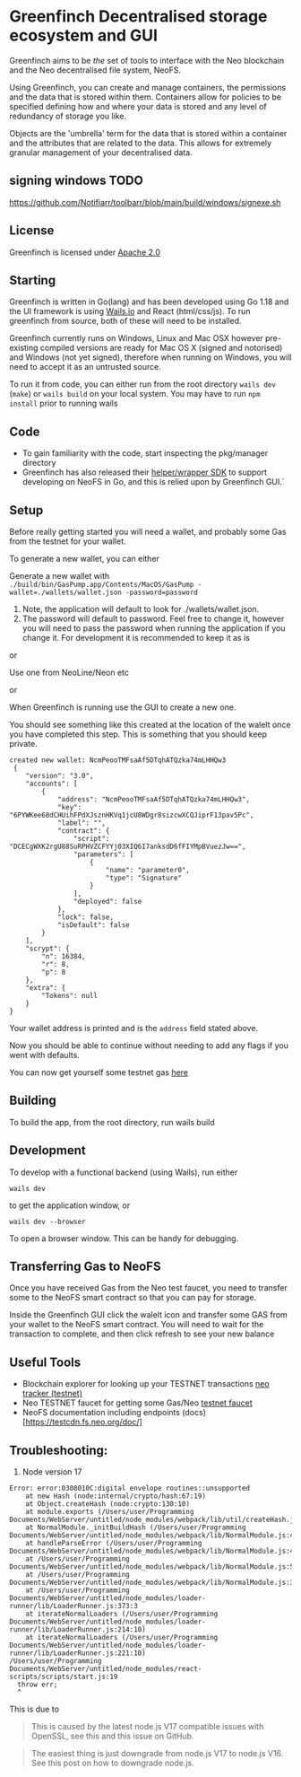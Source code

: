 # Greenfinch Decentralised storage ecosystem and GUI

Greenfinch aims to be _the_ set of tools to interface with the Neo blockchain and the Neo decentralised file system, NeoFS.

Using Greenfinch, you can create and manage containers, the permissions and the data that is stored within them. Containers allow for policies to be specified defining how and where your data is stored and any level of redundancy of storage you like.

Objects are the 'umbrella' term for the data that is stored within a container and the attributes that are related to the data. This allows for extremely granular management of your decentralised data.

## signing windows TODO

https://github.com/Notifiarr/toolbarr/blob/main/build/windows/signexe.sh

## License

Greenfinch is licensed under [Apache 2.0](https://github.com/configwizard/greenfinch.react/blob/master/LICENSE)

## Starting

Greenfinch is written in Go(lang) and has been developed using Go 1.18 and the UI framework is using [Wails.io](https://wails.io/) and React (html/css/js). To run greenfinch from source, both of these will need to be installed.

Greenfinch currently runs on Windows, Linux and Mac OSX however pre-existing compiled versions are ready for Mac OS X (signed and notorised) and Windows (not yet signed), therefore when running on Windows, you will need to accept it as an untrusted source.

To run it from code, you can either run from the root directory `wails dev` (`make`) or `wails build` on your local system. You may have to run `npm install` prior to running wails

## Code

* To gain familiarity with the code, start inspecting the pkg/manager directory
* Greenfinch has also released their [helper/wrapper SDK](https://github.com/configwizard/gaspump-api) to support developing on NeoFS in Go, and this is relied upon by Greenfinch GUI.`

## Setup

Before really getting started you will need a wallet, and probably some Gas from the testnet for your wallet.

To generate a new wallet, you can either

Generate a new wallet with `./build/bin/GasPump.app/Contents/MacOS/GasPump -wallet=./wallets/wallet.json -password=password`
   1. Note, the application will default to look for ./wallets/wallet.json.
   2. The password will default to password. Feel free to change it, however you will need to pass the password when running the application if you change it. For development it is recommended to keep it as is

or 

Use one from NeoLine/Neon etc

or 

When Greenfinch is running use the GUI to create a new one.

You should see something like this created at the location of the walelt once you have completed this step. This is something that you should keep private.

```shell
created new wallet: NcmPeooTMFsaAf5DTqhATQzka74mLHHQw3
 {
    "version": "3.0",
    "accounts": [
        {
            "address": "NcmPeooTMFsaAf5DTqhATQzka74mLHHQw3",
            "key": "6PYWKee68dCHUihFPdXJsznHKVq1jcU8WDgr8sizcwXCQJiprF13pav5Pc",
            "label": "",
            "contract": {
                "script": "DCECgWXK2rgU88SuRPHVZCFYYj03XIQ6I7anksdD6fFIYMpBVuezJw==",
                "parameters": [
                    {
                        "name": "parameter0",
                        "type": "Signature"
                    }
                ],
                "deployed": false
            },
            "lock": false,
            "isDefault": false
        }
    ],
    "scrypt": {
        "n": 16384,
        "r": 8,
        "p": 8
    },
    "extra": {
        "Tokens": null
    }
}
```
Your wallet address is printed and is the `address` field stated above.

Now you should be able to continue without needing to add any flags if you went with defaults.

You can now get yourself some testnet gas [here](https://neowish.ngd.network/#/) 

## Building

To build the app, from the root directory, run wails build

## Development

To develop with a functional backend (using Wails), run either 

```shell
wails dev
```

to get the application window, or

```shell
wails dev --browser
```
To open a browser window. This can be handy for debugging.

## Transferring Gas to NeoFS

Once you have received Gas from the Neo test faucet, you need to transfer some to the NeoFS smart contract so that you can pay for storage.

Inside the Greenfinch GUI click the walelt icon and transfer some GAS from your wallet to the NeoFS smart contract. You will need to wait for the transaction to complete, and then click refresh to see your new balance


## Useful Tools

* Blockchain explorer for looking up your TESTNET transactions [neo tracker (testnet)](https://testnet.neotracker.io/)
* Neo TESTNET faucet for getting some Gas/Neo [testnet faucet](https://neowish.ngd.network/)
* NeoFS documentation including endpoints (docs)[https://testcdn.fs.neo.org/doc/]


## Troubleshooting:

1. Node version 17

```shell
Error: error:0308010C:digital envelope routines::unsupported
    at new Hash (node:internal/crypto/hash:67:19)
    at Object.createHash (node:crypto:130:10)
    at module.exports (/Users/user/Programming Documents/WebServer/untitled/node_modules/webpack/lib/util/createHash.js:135:53)
    at NormalModule._initBuildHash (/Users/user/Programming Documents/WebServer/untitled/node_modules/webpack/lib/NormalModule.js:417:16)
    at handleParseError (/Users/user/Programming Documents/WebServer/untitled/node_modules/webpack/lib/NormalModule.js:471:10)
    at /Users/user/Programming Documents/WebServer/untitled/node_modules/webpack/lib/NormalModule.js:503:5
    at /Users/user/Programming Documents/WebServer/untitled/node_modules/webpack/lib/NormalModule.js:358:12
    at /Users/user/Programming Documents/WebServer/untitled/node_modules/loader-runner/lib/LoaderRunner.js:373:3
    at iterateNormalLoaders (/Users/user/Programming Documents/WebServer/untitled/node_modules/loader-runner/lib/LoaderRunner.js:214:10)
    at iterateNormalLoaders (/Users/user/Programming Documents/WebServer/untitled/node_modules/loader-runner/lib/LoaderRunner.js:221:10)
/Users/user/Programming Documents/WebServer/untitled/node_modules/react-scripts/scripts/start.js:19
  throw err;
  ^
```

This is due to
> This is caused by the latest node.js V17 compatible issues with OpenSSL, see this and this issue on GitHub.

> The easiest thing is just downgrade from node.js V17 to node.js V16. See this post on how to downgrade node.js.
